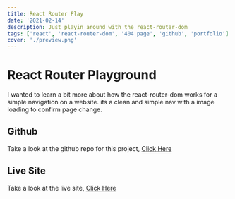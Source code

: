 ```yaml
---
title: React Router Play
date: '2021-02-14'
description: Just playin around with the react-router-dom
tags: ['react', 'react-router-dom', '404 page', 'github', 'portfolio']
cover: './preview.png'
---
```


# React Router Playground

I wanted to learn a bit more about how the react-router-dom works for a simple navigation on a website. its a clean and simple nav with a image loading to confirm page change.


## Github
Take a look at the github repo for this project, <a href='https://github.com/waynefox/router-playground/tree/master/src/pages' target='_blank'>Click Here</a>
## Live Site
Take a look at the live site, <a href='https://router-playground-wfx.netlify.app/' target='_blank'>Click Here</a>